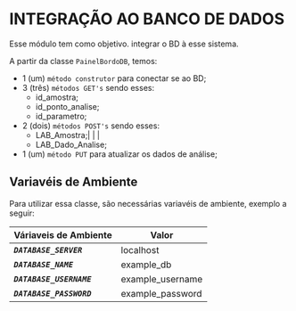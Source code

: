 # INTEGRAÇÃO AO BANCO DE DADOS

Esse módulo tem como objetivo. integrar o BD à esse sistema.

A partir da classe `PainelBordoDB`, temos:

- 1 (um) `método construtor` para conectar se ao BD;
- 3 (três) `métodos GET's` sendo esses:
  - id_amostra;
  - id_ponto_analise;
  - id_parametro;
- 2 (dois) `métodos POST's` sendo esses:
  - LAB_Amostra;| | |
  - LAB_Dado_Analise;
- 1 (um) `método PUT` para atualizar os dados de análise;

## Variavéis de Ambiente

Para utilizar essa classe, são necessárias variavéis de ambiente, exemplo a seguir:

| Váriaveis de Ambiente     | Valor            |
| ------------------------- | ---------------- |
| _**`DATABASE_SERVER`**_   | localhost        |
| _**`DATABASE_NAME`**_     | example_db       |
| _**`DATABASE_USERNAME`**_ | example_username |
| _**`DATABASE_PASSWORD`**_ | example_password |

